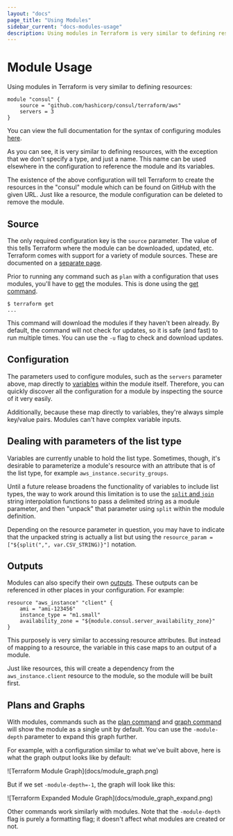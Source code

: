 ```yaml
---
layout: "docs"
page_title: "Using Modules"
sidebar_current: "docs-modules-usage"
description: Using modules in Terraform is very similar to defining resources.
---
```


# Module Usage

Using modules in Terraform is very similar to defining resources:

```
module "consul" {
	source = "github.com/hashicorp/consul/terraform/aws"
	servers = 3
}
```

You can view the full documentation for the syntax of configuring
modules [here](/docs/configuration/modules.html).

As you can see, it is very similar to defining resources, with the exception
that we don't specify a type, and just a name. This name can be used elsewhere
in the configuration to reference the module and its variables.

The existence of the above configuration will tell Terraform to create
the resources in the "consul" module which can be found on GitHub with the
given URL. Just like a resource, the module configuration can be deleted
to remove the module.

## Source

The only required configuration key is the `source` parameter. The value of
this tells Terraform where the module can be downloaded, updated, etc.
Terraform comes with support for a variety of module sources. These
are documented on a [separate page](/docs/modules/sources.html).

Prior to running any command such as `plan` with a configuration that
uses modules, you'll have to [get](/docs/commands/get.html) the modules.
This is done using the [get command](/docs/commands/get.html).

```
$ terraform get
...
```

This command will download the modules if they haven't been already.
By default, the command will not check for updates, so it is safe (and fast)
to run multiple times. You can use the `-u` flag to check and download
updates.

## Configuration

The parameters used to configure modules, such as the `servers` parameter
above, map directly to [variables](/docs/configuration/variables.html) within
the module itself. Therefore, you can quickly discover all the configuration
for a module by inspecting the source of it very easily.

Additionally, because these map directly to variables, they're always simple
key/value pairs. Modules can't have complex variable inputs.

## Dealing with parameters of the list type

Variables are currently unable to hold the list type. Sometimes, though, it's
desirable to parameterize a module's resource with an attribute that is of the
list type, for example `aws_instance.security_groups`. 

Until a future release broadens the functionality of variables to include list
types, the way to work around this limitation is to use the [`split` and
`join`](/docs/configuration/interpolation.html) string interpolation functions
to pass a delimited string as a module parameter, and then "unpack" that
parameter using `split` within the module definition. 

Depending on the resource parameter in question, you may have to 
indicate that the unpacked string is actually a list but using the 
`resource_param = ["${split(",", var.CSV_STRING)}"]` notation.

## Outputs

Modules can also specify their own [outputs](/docs/configuration/outputs.html).
These outputs can be referenced in other places in your configuration.
For example:

```
resource "aws_instance" "client" {
	ami = "ami-123456"
	instance_type = "m1.small"
	availability_zone = "${module.consul.server_availability_zone}"
}
```

This purposely is very similar to accessing resource attributes. But instead
of mapping to a resource, the variable in this case maps to an output of
a module.

Just like resources, this will create a dependency from the `aws_instance.client`
resource to the module, so the module will be built first.

## Plans and Graphs

With modules, commands such as the [plan command](/docs/commands/plan.html)
and
[graph command](/docs/commands/graph.html) will show the module as a single
unit by default. You can use the `-module-depth` parameter to expand this
graph further.

For example, with a configuration similar to what we've built above, here
is what the graph output looks like by default:

<div class="center">
![Terraform Module Graph](docs/module_graph.png)
</div>

But if we set `-module-depth=-1`, the graph will look like this:

<div class="center">
![Terraform Expanded Module Graph](docs/module_graph_expand.png)
</div>

Other commands work similarly with modules. Note that the `-module-depth`
flag is purely a formatting flag; it doesn't affect what modules are created
or not.

